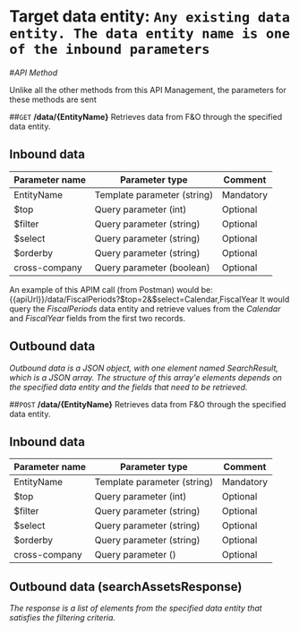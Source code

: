 # Target data entity: `Any existing data entity. The data entity name is one of the inbound parameters`

#_API Method_

Unlike all the other methods from this API Management, the parameters for these methods are sent 

##`GET` **/data/{EntityName}**
Retrieves data from F&O through the specified data entity.

## Inbound data

| Parameter name| Parameter type | Comment |
|--|--|--|
| EntityName | Template parameter (string) | Mandatory |
| $top | Query parameter (int) | Optional |
| $filter | Query parameter (string) | Optional |
| $select | Query parameter (string) | Optional |
| $orderby | Query parameter (string) | Optional |
| cross-company | Query parameter (boolean) | Optional |

An example of this APIM call (from Postman) would be:
{{apiUrl}}/data/FiscalPeriods?$top=2&$select=Calendar,FiscalYear
It would query the _FiscalPeriods_ data entity and retrieve values from the _Calendar_ and _FiscalYear_ fields from the first two records.

## Outbound data
_Outbound data is a JSON object, with one element named SearchResult, which is a JSON array. The structure of this array'e elements depends on the specified data entity and the fields that need to be retrieved._

##`POST` **/data/{EntityName}**
Retrieves data from F&O through the specified data entity.

## Inbound data


| Parameter name| Parameter type | Comment |
|--|--|--|
| EntityName | Template parameter (string) | Mandatory |
| $top | Query parameter (int) | Optional |
| $filter | Query parameter (string) | Optional |
| $select | Query parameter (string) | Optional |
| $orderby | Query parameter (string) | Optional |
| cross-company | Query parameter () | Optional |

## Outbound data (searchAssetsResponse)
_The response is a list of elements from the specified data entity that satisfies the filtering criteria._